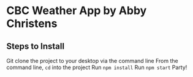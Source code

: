 # CBC Weather App by Abby Christens

## Steps to Install

Git clone the project to your desktop via the command line
From the command line, `cd` into the project
Run `npm install`
Run `npm start`
Party!
